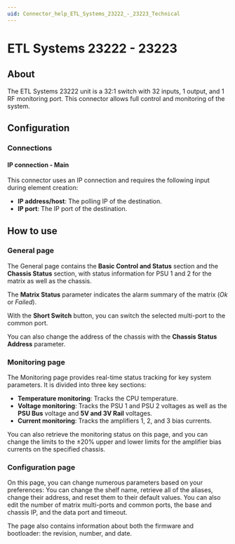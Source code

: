 ```yaml
---
uid: Connector_help_ETL_Systems_23222_-_23223_Technical
---
```


# ETL Systems 23222 - 23223

## About

The ETL Systems 23222 unit is a 32:1 switch with 32 inputs, 1 output, and 1 RF monitoring port. This connector allows full control and monitoring of the system.

## Configuration

### Connections

#### IP connection - Main

This connector uses an IP connection and requires the following input during element creation:

- **IP address/host**: The polling IP of the destination.
- **IP port**: The IP port of the destination.

## How to use

### General page

The General page contains the **Basic Control and Status** section and the **Chassis Status** section, with status information for PSU 1 and 2 for the matrix as well as the chassis.

The **Matrix Status** parameter indicates the alarm summary of the matrix (*Ok* or *Failed*).

With the **Short Switch** button, you can switch the selected multi-port to the common port.

You can also change the address of the chassis with the **Chassis Status Address** parameter.

### Monitoring page

The Monitoring page provides real-time status tracking for key system parameters. It is divided into three key sections:

- **Temperature monitoring**: Tracks the CPU temperature.
- **Voltage monitoring**: Tracks the PSU 1 and PSU 2 voltages as well as the **PSU Bus** voltage and **5V and 3V Rail** voltages.
- **Current monitoring**: Tracks the amplifiers 1, 2, and 3 bias currents.

You can also retrieve the monitoring status on this page, and you can change the limits to the ±20% upper and lower limits for the amplifier bias currents on the specified chassis.

### Configuration page

On this page, you can change numerous parameters based on your preferences: You can change the shelf name, retrieve all of the aliases, change their address, and reset them to their default values. You can also edit the number of matrix multi-ports and common ports, the base and chassis IP, and the data port and timeout.

The page also contains information about both the firmware and bootloader: the revision, number, and date.
